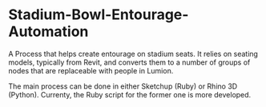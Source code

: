 # Stadium-Bowl-Entourage-Automation
A Process that helps create entourage on stadium seats. 
It relies on seating models, typically from Revit, and converts them to a number of groups of nodes that are replaceable with people in Lumion.

The main process can be done in either Sketchup (Ruby) or Rhino 3D (Python). 
Currenty, the Ruby script for the former one is more developed.
